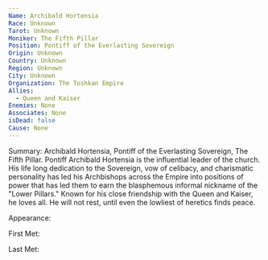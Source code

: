 ```yaml
---
Name: Archibald Hortensia
Race: Unknown
Tarot: Unknown
Moniker: The Fifth Pillar
Position: Pontiff of the Everlasting Sovereign
Origin: Unknown
Country: Unknown
Region: Unknown
City: Unknown
Organization: The Toshkan Empire
Allies:
  - Queen and Kaiser
Enemies: None
Associates: None
isDead: false
Cause: None
---
```

Summary:
Archibald Hortensia, Pontiff of the Everlasting Sovereign, The Fifth Pillar. Pontiff Archibald Hortensia is the influential leader of the church. His life long dedication to the Sovereign, vow of celibacy, and charismatic personality has led his Archbishops across the Empire into positions of power that has led them to earn the blasphemous informal nickname of the "Lower Pillars." Known for his close friendship with the Queen and Kaiser, he loves all. He will not rest, until even the lowliest of heretics finds peace. 

Appearance: 

First Met: 

Last Met: 


